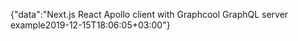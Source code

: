 {"data":"Next.js React Apollo client with Graphcool GraphQL server example2019-12-15T18:06:05+03:00"}
